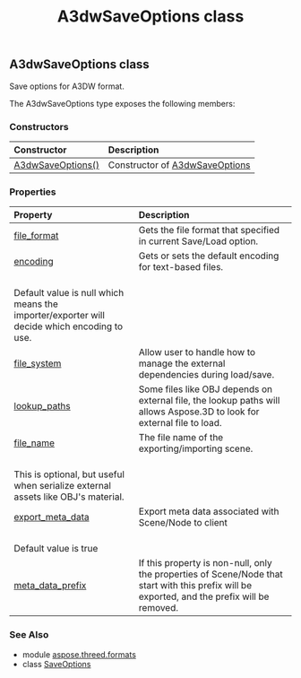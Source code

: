 ﻿---
title: A3dwSaveOptions class
second_title: Aspose.3D for Python via .NET API References
description: 
type: docs
weight: 10
url: /python-net/aspose.threed.formats/a3dwsaveoptions/
is_root: false
---

## A3dwSaveOptions class

Save options for A3DW format.



The A3dwSaveOptions type exposes the following members:

### Constructors
| Constructor | Description |
| :- | :- |
| [A3dwSaveOptions()](/3d/python-net/aspose.threed.formats/a3dwsaveoptions/__init__/#) | Constructor of [A3dwSaveOptions](/3d/python-net/aspose.threed.formats/a3dwsaveoptions) |


### Properties
| Property | Description |
| :- | :- |
| [file_format](/3d/python-net/aspose.threed.formats/a3dwsaveoptions/file_format) | Gets the file format that specified in current Save/Load option. |
| [encoding](/3d/python-net/aspose.threed.formats/a3dwsaveoptions/encoding) | Gets or sets the default encoding for text-based files.<br/>            Default value is null which means the importer/exporter will decide which encoding to use. |
| [file_system](/3d/python-net/aspose.threed.formats/a3dwsaveoptions/file_system) | Allow user to handle how to manage the external dependencies during load/save. |
| [lookup_paths](/3d/python-net/aspose.threed.formats/a3dwsaveoptions/lookup_paths) | Some files like OBJ depends on external file, the lookup paths will allows Aspose.3D to look for external file to load. |
| [file_name](/3d/python-net/aspose.threed.formats/a3dwsaveoptions/file_name) | The file name of the exporting/importing scene.<br/>            This is optional, but useful when serialize external assets like OBJ's material. |
| [export_meta_data](/3d/python-net/aspose.threed.formats/a3dwsaveoptions/export_meta_data) | Export meta data associated with Scene/Node to client<br/>            Default value is true |
| [meta_data_prefix](/3d/python-net/aspose.threed.formats/a3dwsaveoptions/meta_data_prefix) | If this property is non-null, only the properties of Scene/Node that start with this prefix will be exported, and the prefix will be removed. |


### See Also

* module [aspose.threed.formats](../)
* class [SaveOptions](/3d/python-net/aspose.threed.formats/saveoptions)
